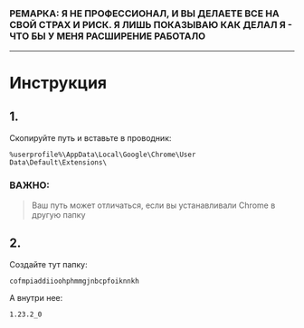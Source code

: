 ### РЕМАРКА: Я НЕ ПРОФЕССИОНАЛ, И ВЫ ДЕЛАЕТЕ ВСЕ НА СВОЙ СТРАХ И РИСК. Я ЛИШЬ ПОКАЗЫВАЮ КАК ДЕЛАЛ Я - ЧТО БЫ У МЕНЯ РАСШИРЕНИЕ РАБОТАЛО
***

# Инструкция

## 1. 
Скопируйте путь и вставьте в проводник:

```
%userprofile%\AppData\Local\Google\Chrome\User Data\Default\Extensions\
```
### ВАЖНО:
>Ваш путь может отличаться, если вы устанавливали Chrome в другую папку



## 2. 
Создайте тут папку:
```
cofmpiaddiioohphmmgjnbcpfoiknnkh
```
А внутри нее:
```
1.23.2_0
```
